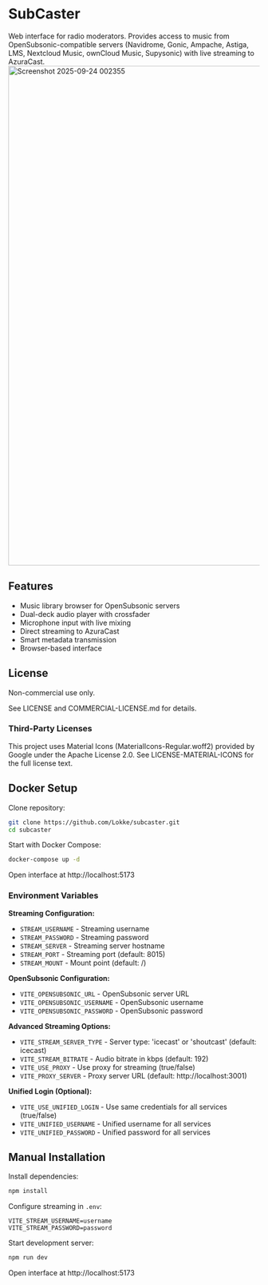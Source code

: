 ﻿# SubCaster

Web interface for radio moderators. Provides access to music from OpenSubsonic-compatible servers (Navidrome, Gonic, Ampache, Astiga, LMS, Nextcloud Music, ownCloud Music, Supysonic) with live streaming to AzuraCast.
<img width="1846" height="999" alt="Screenshot 2025-09-24 002355" src="https://github.com/user-attachments/assets/b3c522a6-95bc-417a-9f3c-15ff7dfa8fd9" />

## Features

- Music library browser for OpenSubsonic servers
- Dual-deck audio player with crossfader
- Microphone input with live mixing
- Direct streaming to AzuraCast
- Smart metadata transmission
- Browser-based interface

## License

Non-commercial use only.

See LICENSE and COMMERCIAL-LICENSE.md for details.

### Third-Party Licenses

This project uses Material Icons (MaterialIcons-Regular.woff2) provided by Google under the Apache License 2.0. See LICENSE-MATERIAL-ICONS for the full license text.

## Docker Setup

Clone repository:

```bash
git clone https://github.com/Lokke/subcaster.git
cd subcaster
```

Start with Docker Compose:

```bash
docker-compose up -d
```

Open interface at http://localhost:5173

### Environment Variables

**Streaming Configuration:**
- `STREAM_USERNAME` - Streaming username
- `STREAM_PASSWORD` - Streaming password  
- `STREAM_SERVER` - Streaming server hostname
- `STREAM_PORT` - Streaming port (default: 8015)
- `STREAM_MOUNT` - Mount point (default: /)

**OpenSubsonic Configuration:**
- `VITE_OPENSUBSONIC_URL` - OpenSubsonic server URL
- `VITE_OPENSUBSONIC_USERNAME` - OpenSubsonic username  
- `VITE_OPENSUBSONIC_PASSWORD` - OpenSubsonic password

**Advanced Streaming Options:**
- `VITE_STREAM_SERVER_TYPE` - Server type: 'icecast' or 'shoutcast' (default: icecast)
- `VITE_STREAM_BITRATE` - Audio bitrate in kbps (default: 192)
- `VITE_USE_PROXY` - Use proxy for streaming (true/false)
- `VITE_PROXY_SERVER` - Proxy server URL (default: http://localhost:3001)

**Unified Login (Optional):**
- `VITE_USE_UNIFIED_LOGIN` - Use same credentials for all services (true/false)
- `VITE_UNIFIED_USERNAME` - Unified username for all services
- `VITE_UNIFIED_PASSWORD` - Unified password for all services

## Manual Installation

Install dependencies:

```bash
npm install
```

Configure streaming in `.env`:

```env
VITE_STREAM_USERNAME=username
VITE_STREAM_PASSWORD=password
```


Start development server:

```bash
npm run dev
```


Open interface at http://localhost:5173


